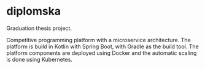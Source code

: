 # diplomska
Graduation thesis project.

Competitive programming platform with a microservice architecture. The platform is build in Kotlin with Spring Boot, with Gradle as the build tool. The platform components are deployed using Docker and the automatic scaling is done using Kubernetes. 

